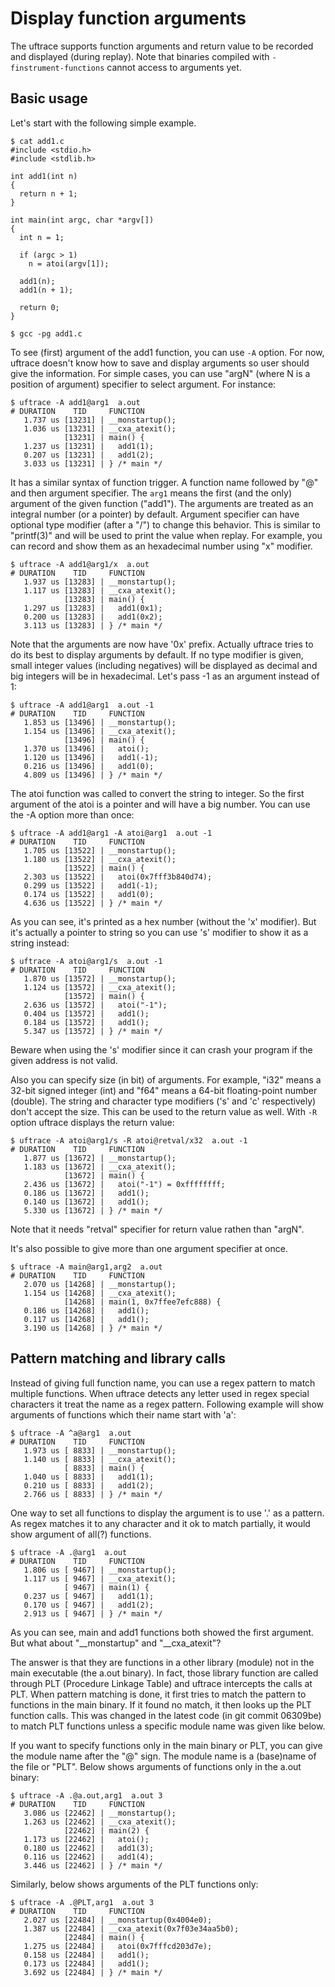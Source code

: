 # Display function arguments
The uftrace supports function arguments and return value to be recorded and displayed (during replay).  Note that binaries compiled with `-finstrument-functions` cannot access to arguments yet.

## Basic usage
Let's start with the following simple example.

```
$ cat add1.c
#include <stdio.h>
#include <stdlib.h>

int add1(int n)
{
  return n + 1;
}

int main(int argc, char *argv[])
{
  int n = 1;

  if (argc > 1)
    n = atoi(argv[1]);

  add1(n);
  add1(n + 1);

  return 0;
}

$ gcc -pg add1.c
```

To see (first) argument of the add1 function, you can use `-A` option.  For now, uftrace doesn't know how to save and display arguments so user should give the information.  For simple cases, you can use "argN" (where N is a position of argument) specifier to select argument.  For instance:

```
$ uftrace -A add1@arg1  a.out
# DURATION    TID     FUNCTION
   1.737 us [13231] | __monstartup();
   1.036 us [13231] | __cxa_atexit();
            [13231] | main() {
   1.237 us [13231] |   add1(1);
   0.207 us [13231] |   add1(2);
   3.033 us [13231] | } /* main */
```

It has a similar syntax of function trigger.  A function name followed by "@" and then argument specifier.  The `arg1` means the first (and the only) argument of the given function ("add1").  The arguments are treated as an integral number (or a pointer) by default.  Argument specifier can have optional type modifier (after a "/") to change this behavior.  This is similar to "printf(3)" and will be used to print the value when replay.  For example, you can record and show them as an hexadecimal number using "x" modifier.

```
$ uftrace -A add1@arg1/x  a.out
# DURATION    TID     FUNCTION
   1.937 us [13283] | __monstartup();
   1.117 us [13283] | __cxa_atexit();
            [13283] | main() {
   1.297 us [13283] |   add1(0x1);
   0.200 us [13283] |   add1(0x2);
   3.113 us [13283] | } /* main */
```

Note that the arguments are now have '0x' prefix.  Actually uftrace tries to do its best to display arguments by default.  If no type modifier is given, small integer values (including negatives) will be displayed as decimal and big integers will be in hexadecimal.  Let's pass -1 as an argument instead of 1:

```
$ uftrace -A add1@arg1  a.out -1
# DURATION    TID     FUNCTION
   1.853 us [13496] | __monstartup();
   1.154 us [13496] | __cxa_atexit();
            [13496] | main() {
   1.370 us [13496] |   atoi();
   1.120 us [13496] |   add1(-1);
   0.216 us [13496] |   add1(0);
   4.809 us [13496] | } /* main */
```

The atoi function was called to convert the string to integer.  So the first argument of the atoi is a pointer and will have a big number.  You can use the -A option more than once:

```
$ uftrace -A add1@arg1 -A atoi@arg1  a.out -1
# DURATION    TID     FUNCTION
   1.705 us [13522] | __monstartup();
   1.180 us [13522] | __cxa_atexit();
            [13522] | main() {
   2.303 us [13522] |   atoi(0x7fff3b840d74);
   0.299 us [13522] |   add1(-1);
   0.174 us [13522] |   add1(0);
   4.636 us [13522] | } /* main */
```

As you can see, it's printed as a hex number (without the 'x' modifier).  But it's actually a pointer to string so you can use 's' modifier to show it as a string instead:

```
$ uftrace -A atoi@arg1/s  a.out -1
# DURATION    TID     FUNCTION
   1.870 us [13572] | __monstartup();
   1.124 us [13572] | __cxa_atexit();
            [13572] | main() {
   2.636 us [13572] |   atoi("-1");
   0.404 us [13572] |   add1();
   0.184 us [13572] |   add1();
   5.347 us [13572] | } /* main */
```

Beware when using the 's' modifier since it can crash your program if the given address is not valid.

Also you can specify size (in bit) of arguments.  For example, "i32" means a 32-bit signed integer (int) and "f64" means a 64-bit floating-point number (double).  The string and character type modifiers ('s' and 'c' respectively) don't accept the size.  This can be used to the return value as well.  With `-R` option uftrace displays the return value:

```
$ uftrace -A atoi@arg1/s -R atoi@retval/x32  a.out -1
# DURATION    TID     FUNCTION
   1.877 us [13672] | __monstartup();
   1.183 us [13672] | __cxa_atexit();
            [13672] | main() {
   2.436 us [13672] |   atoi("-1") = 0xffffffff;
   0.186 us [13672] |   add1();
   0.140 us [13672] |   add1();
   5.330 us [13672] | } /* main */
```

Note that it needs "retval" specifier for return value rathen than "argN".

It's also possible to give more than one argument specifier at once.

```
$ uftrace -A main@arg1,arg2  a.out
# DURATION    TID     FUNCTION
   2.070 us [14268] | __monstartup();
   1.154 us [14268] | __cxa_atexit();
            [14268] | main(1, 0x7ffee7efc888) {
   0.186 us [14268] |   add1();
   0.117 us [14268] |   add1();
   3.190 us [14268] | } /* main */
```

## Pattern matching and library calls
Instead of giving full function name, you can use a regex pattern to match multiple functions.  When uftrace detects any letter used in regex special characters it treat the name as a regex pattern.  Following example will show arguments of functions which their name start with 'a':

```
$ uftrace -A ^a@arg1  a.out
# DURATION    TID     FUNCTION
   1.973 us [ 8833] | __monstartup();
   1.140 us [ 8833] | __cxa_atexit();
            [ 8833] | main() {
   1.040 us [ 8833] |   add1(1);
   0.210 us [ 8833] |   add1(2);
   2.766 us [ 8833] | } /* main */
```

One way to set all functions to display the argument is to use '.' as a pattern.  As regex matches it to any character and it ok to match partially, it would show argument of all(?) functions.

```
$ uftrace -A .@arg1  a.out
# DURATION    TID     FUNCTION
   1.806 us [ 9467] | __monstartup();
   1.117 us [ 9467] | __cxa_atexit();
            [ 9467] | main(1) {
   0.237 us [ 9467] |   add1(1);
   0.170 us [ 9467] |   add1(2);
   2.913 us [ 9467] | } /* main */
```

As you can see, main and add1 functions both showed the first argument.  But what about "__monstartup" and "__cxa_atexit"?

The answer is that they are functions in a other library (module) not in the main executable (the a.out binary).  In fact, those library function are called through PLT (Procedure Linkage Table) and uftrace intercepts the calls at PLT.  When pattern matching is done, it first tries to match the pattern to functions in the main binary.  If it found no match, it then looks up the PLT function calls.  This was changed in the latest code (in git commit 06309be) to match PLT functions unless a specific module name was given like below.

If you want to specify functions only in the main binary or PLT, you can give the module name after the "@" sign.  The module name is a (base)name of the file or "PLT".  Below shows arguments of functions only in the a.out binary:

```
$ uftrace -A .@a.out,arg1  a.out 3
# DURATION    TID     FUNCTION
   3.086 us [22462] | __monstartup();
   1.263 us [22462] | __cxa_atexit();
            [22462] | main(2) {
   1.173 us [22462] |   atoi();
   0.180 us [22462] |   add1(3);
   0.116 us [22462] |   add1(4);
   3.446 us [22462] | } /* main */
```

Similarly, below shows arguments of the PLT functions only:

```
$ uftrace -A .@PLT,arg1  a.out 3
# DURATION    TID     FUNCTION
   2.027 us [22484] | __monstartup(0x4004e0);
   1.387 us [22484] | __cxa_atexit(0x7f03e34aa5b0);
            [22484] | main() {
   1.275 us [22484] |   atoi(0x7fffcd203d7e);
   0.158 us [22484] |   add1();
   0.173 us [22484] |   add1();
   3.692 us [22484] | } /* main */
```